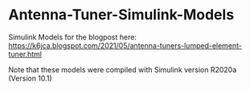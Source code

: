 # Antenna-Tuner-Simulink-Models
Simulink Models for the blogpost here: https://k6jca.blogspot.com/2021/05/antenna-tuners-lumped-element-tuner.html

Note that these models were compiled with Simulink version R2020a (Version 10.1)
